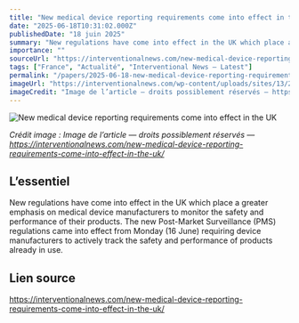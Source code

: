 ```yaml
---
title: "New medical device reporting requirements come into effect in the UK"
date: "2025-06-18T10:31:02.000Z"
publishedDate: "18 juin 2025"
summary: "New regulations have come into effect in the UK which place a greater emphasis on medical device manufacturers to monitor the safety and performance of their products. The new Post-Market Surveillance (PMS) regulations came into effect from Monday (16 June) requiring device manufacturers to actively track the safety and performance of products already in use."
importance: ""
sourceUrl: "https://interventionalnews.com/new-medical-device-reporting-requirements-come-into-effect-in-the-uk/"
tags: ["France", "Actualité", "Interventional News — Latest"]
permalink: "/papers/2025-06-18-new-medical-device-reporting-requirements-come-into-effect-in-the-uk"
imageUrl: "https://interventionalnews.com/wp-content/uploads/sites/13/2025/06/Microscope.jpg"
imageCredit: "Image de l’article — droits possiblement réservés — https://interventionalnews.com/new-medical-device-reporting-requirements-come-into-effect-in-the-uk/"
---
```


![New medical device reporting requirements come into effect in the UK](https://interventionalnews.com/wp-content/uploads/sites/13/2025/06/Microscope.jpg)

*Crédit image : Image de l’article — droits possiblement réservés — https://interventionalnews.com/new-medical-device-reporting-requirements-come-into-effect-in-the-uk/*

## L’essentiel

New regulations have come into effect in the UK which place a greater emphasis on medical device manufacturers to monitor the safety and performance of their products. The new Post-Market Surveillance (PMS) regulations came into effect from Monday (16 June) requiring device manufacturers to actively track the safety and performance of products already in use.

## Lien source

https://interventionalnews.com/new-medical-device-reporting-requirements-come-into-effect-in-the-uk/
